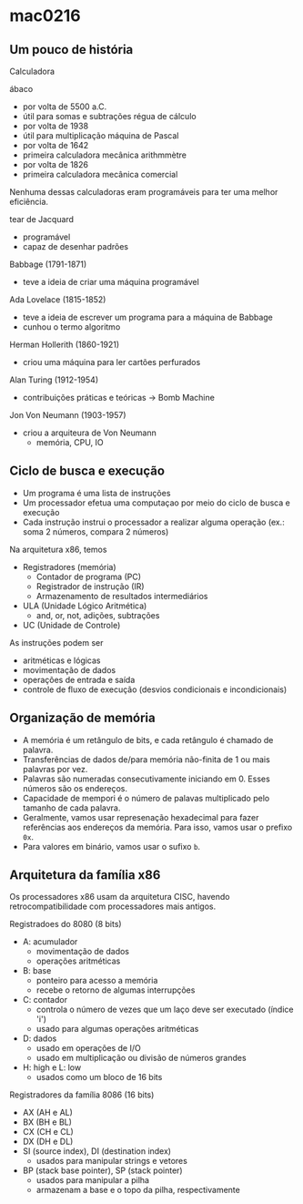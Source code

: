 # mac0216

## Um pouco de história

Calculadora

ábaco
- por volta de 5500 a.C.
- útil para somas e subtrações
régua de cálculo
- por volta de 1938
- útil para multiplicação
máquina de Pascal
- por volta de 1642
- primeira calculadora mecânica
arithmmètre
- por volta de 1826
- primeira calculadora mecânica comercial

Nenhuma dessas calculadoras eram programáveis para ter uma melhor eficiência.

tear de Jacquard
- programável
- capaz de desenhar padrões

Babbage (1791-1871)
- teve a ideia de criar uma máquina programável

Ada Lovelace (1815-1852)
- teve a ideia de escrever um programa para a máquina de Babbage
- cunhou o termo algoritmo

Herman Hollerith (1860-1921)
- criou uma máquina para ler cartões perfurados

Alan Turing (1912-1954)
- contribuições práticas e teóricas -> Bomb Machine

Jon Von Neumann (1903-1957)
- criou a arquiteura de Von Neumann
  - memória, CPU, IO

## Ciclo de busca e execução

- Um programa é uma lista de instruções
- Um processador efetua uma computaçao por meio do ciclo de busca e execução
- Cada instrução instrui o processador a realizar alguma operação (ex.: soma 2 números, compara 2 números)

Na arquitetura x86, temos
- Registradores (memória)
  - Contador de programa (PC)
  - Registrador de instrução (IR)
  - Armazenamento de resultados intermediários
- ULA (Unidade Lógico Aritmética)
  - and, or, not, adições, subtrações
- UC (Unidade de Controle)

As instruções podem ser
- aritméticas e lógicas
- movimentação de dados
- operações de entrada e saída
- controle de fluxo de execução (desvios condicionais e incondicionais)

## Organização de memória
- A memória é um retângulo de bits, e cada retângulo é chamado de palavra.
- Transferências de dados de/para memória não-finita de 1 ou mais palavras por vez.
- Palavras são numeradas consecutivamente iniciando em 0. Esses números são os endereços.
- Capacidade de mempori é o número de palavas multiplicado pelo tamanho de cada palavra.
- Geralmente, vamos usar represenação hexadecimal para fazer referências aos endereços da memória. Para isso, vamos usar o prefixo `0x`.
- Para valores em binário, vamos usar o sufixo `b`.

## Arquitetura da família x86

Os processadores x86 usam da arquitetura CISC, havendo retrocompatibilidade com processadores mais antigos.

Registradoes do 8080 (8 bits)
- A: acumulador
  - movimentação de dados
  - operações aritméticas
- B: base
  - ponteiro para acesso a memória
  - recebe o retorno de algumas interrupções
- C: contador
  - controla o número de vezes que um laço deve ser executado (índice 'i')
  - usado para algumas operações aritméticas
- D: dados
  - usado em operações de I/O
  - usado em multiplicação ou divisão de números grandes
- H: high e L: low
  - usados como um bloco de 16 bits

Registradores da família 8086 (16 bits)
- AX (AH e AL)
- BX (BH e BL)
- CX (CH e CL)
- DX (DH e DL)
- SI (source index), DI (destination index)
  - usados para manipular strings e vetores
- BP (stack base pointer), SP (stack pointer)
  - usados para manipular a pilha
  - armazenam a base e o topo da pilha, respectivamente